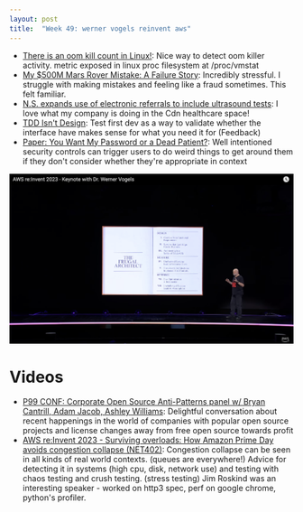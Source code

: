 ```yaml
---
layout: post
title:  "Week 49: werner vogels reinvent aws"
---
```


* [There is an oom kill count in Linux!](https://medium.com/opsops/there-is-an-oom-kill-count-in-linux-e9936aa33102): Nice way to detect oom killer activity. metric exposed in linux proc filesystem at /proc/vmstat
* [My $500M Mars Rover Mistake: A Failure Story](https://www.chrislewicki.com/articles/failurestory): Incredibly stressful. I struggle with making mistakes and feeling like a fraud sometimes. This felt familiar.
* [N.S. expands use of electronic referrals to include ultrasound tests](https://www.cbc.ca/news/canada/nova-scotia/ns-expands-electronic-referrals-ultrasound-tests-1.7050831): I love what my company is doing in the Cdn healthcare space!
* [TDD Isn't Design](https://tidyfirst.substack.com/p/tdd-isnt-design): Test first dev as a way to validate whether the interface have makes sense for what you need it for (Feedback)
* [Paper: You Want My Password or a Dead Patient?](https://ferd.ca/notes/paper-you-want-my-password-or-a-dead-patient.html): Well intentioned security controls can trigger users to do weird things to get around them if they don't consider whether they're appropriate in context

![The frugal architect: Architecture principals Werner Vogels identified working at AWS](/assets/2023/the_frugal_architect.png)

# Videos

* [P99 CONF: Corporate Open Source Anti-Patterns panel w/ Bryan Cantrill, Adam Jacob, Ashley Williams](https://www.youtube.com/watch?v=8yTrGsts00U): Delightful conversation about recent happenings in the world of companies with popular open source projects and license changes away from free open source towards profit
* [AWS re:Invent 2023 - Surviving overloads: How Amazon Prime Day avoids congestion collapse (NET402)](https://www.youtube.com/watch?v=fOYOvp6X10g): Congestion collapse can be seen in all kinds of real world contexts. (queues are everywhere!) Advice for detecting it in systems (high cpu, disk, network use) and testing with chaos testing and crush testing. (stress testing) Jim Roskind was an interesting speaker - worked on http3 spec, perf on google chrome, python's profiler.